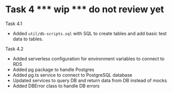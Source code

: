 # Task 4 *** wip *** do not review yet

Task 4.1 
- Added `util/db-scripts.sql` with SQL to create tables and add basic test data to tables.

Task 4.2
- Added serverless configuration for environment variables to connect to RDS
- Added pg package to handle Postgres
- Added pg.ts service to connect to PostgreSQL database
- Updated services to query DB and return data from DB instead of mocks
- Added DBError class to handle DB errors
